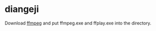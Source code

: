 # diangeji
Download [ffmpeg](https://ffmpeg.zeranoe.com/builds/win64/static/ffmpeg-20200323-ba698a2-win64-static.zip) and put ffmpeg.exe and ffplay.exe into the directory.
